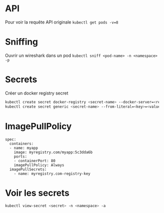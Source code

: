 # API

Pour voir la requête API originale
`kubectl get pods -v=8`

# Sniffing

Ouvrir un wireshark dans un pod
`kubectl sniff <pod-name> -n <namespace> -p`

# Secrets

Créer un docker registry secret
```bash
kubectl create secret docker-registry <secret-name> --docker-server=<registry-server> --docker-username=<user> --docker-password=<password> --docker-email=<email>
kubectl create secret generic <secret-name> --from-literal=<key>=<value>
```

# ImagePullPolicy

```docker-compose
spec:
  containers:
  - name: myapp
    image: myregistry.com/myapp:5c3dda6b
    ports:
    - containerPort: 80
    imagePullPolicy: Always
  imagePullSecrets:
    - name: myregistry.com-registry-key
```

# Voir les secrets
```bash
kubectl view-secret <secret> -n <namespace> -a
```
